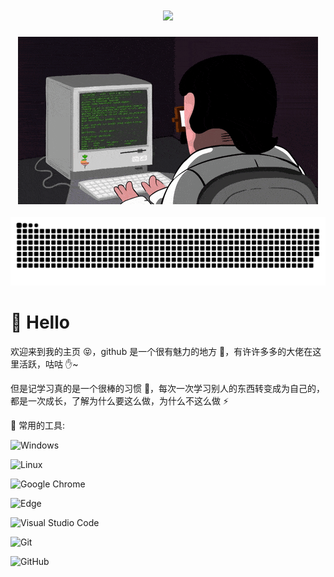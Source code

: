 <!-- 动态打字效果 -->
<h1 align="center">
  <a href="https://blog.jijunrong.com/">
    <img src="https://readme-typing-svg.herokuapp.com?color=%2336BCF7&lines=众生平等，万物复苏.">
  </a>
</h1>

<!-- 敲代码的图片 -->
<div align="center" ><img order-radius="100px" src="https://raw.githubusercontent.com/jijunrong/ONE/main/IMG/Knock-Code.gif"/></div>
<br>



<!-- 贪吃蛇代码贡献图 -->
<div align="center"><img src="https://raw.githubusercontent.com/jijunrong/ONE/main/IMG/github-contribution-grid-snake.svg" /></div>




# 🙋 Hello

欢迎来到我的主页 😝，github 是一个很有魅力的地方 🙌，有许许多多的大佬在这里活跃，咕咕 ✋~

但是记学习真的是一个很棒的习惯 💪，每次一次学习别人的东西转变成为自己的，都是一次成长，了解为什么要这么做，为什么不这么做 ⚡





🧰 常用的工具:

![Windows](https://img.shields.io/badge/Windows-0078D6?style=flat-square&logo=windows&logoColor=white)

![Linux](https://img.shields.io/badge/Linux-FCC624?style=style=flat-square&logo=linux&logoColor=black)

![Google Chrome](https://img.shields.io/badge/Chrome-4285F4?style=flat-square&logo=GoogleChrome&logoColor=white)

![Edge](https://img.shields.io/badge/Edge-0078D7?style=flat-square&logo=Microsoft-edge&logoColor=white)

![Visual Studio Code](https://img.shields.io/badge/-Visual%20Studio%20Code-007ACC?style=flat-square&logo=Visual%20Studio%20Code&logoColor=fff)

![Git](https://img.shields.io/badge/-Git-FCC624?style=flat-square&logo=git)

![GitHub](https://img.shields.io/badge/-GitHub-pink?style=flat-square&logo=github)



